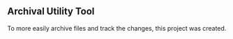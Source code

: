 ## Archival Utility Tool

To more easily archive files and track the changes, this project was created.
